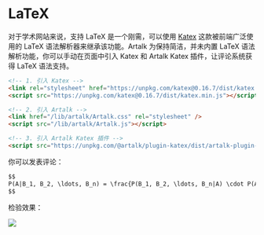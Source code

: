 # LaTeX

对于学术网站来说，支持 LaTeX 是一个刚需，可以使用 [Katex](https://katex.org/) 这款被前端广泛使用的 LaTeX 语法解析器来继承该功能。Artalk 为保持简洁，并未内置 LaTeX 语法解析功能，你可以手动在页面中引入 Katex 和 Artalk Katex 插件，让评论系统获得 LaTeX 语法支持。

```html
<!-- 1. 引入 Katex -->
<link rel="stylesheet" href="https://unpkg.com/katex@0.16.7/dist/katex.min.css" />
<script src="https://unpkg.com/katex@0.16.7/dist/katex.min.js"></script>

<!-- 2. 引入 Artalk -->
<link href="/lib/artalk/Artalk.css" rel="stylesheet" />
<script src="/lib/artalk/Artalk.js"></script>

<!-- 3. 引入 Artalk Katex 插件 -->
<script src="https://unpkg.com/@artalk/plugin-katex/dist/artalk-plugin-katex.js"></script>
```

你可以发表评论：

```md
$$
P(A|B_1, B_2, \ldots, B_n) = \frac{P(B_1, B_2, \ldots, B_n|A) \cdot P(A)}{P(B_1, B_2, \ldots, B_n)}
$$
```

检验效果：

![](/images/latex-support/1.png)
